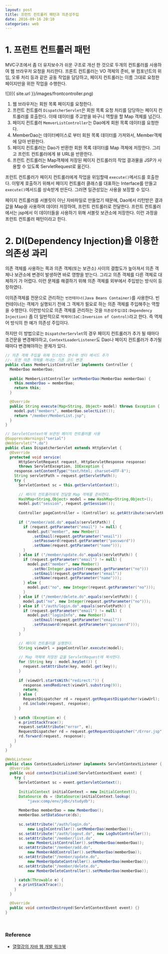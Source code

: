 ```yaml
---
layout: post
title: 프런트 컨트롤러 패턴과 의존성주입
date: 2016-09-16 20:10
categories: web
---
```



# 1. 프런트 컨트롤러 패턴

MVC구조에서 좀 더 유지보수가 쉬운 구조로 개선 한 것으로 두개의 컨트롤러를 사용하여 웹 브라우저 요청을 처리한다. 프론트 컨트롤러는 VO 객체의 준비, 뷰 컴포넌트의 위임, 오류 처리 등과 같은 공동 작업을 담당하고, 페이지 컨트롤러는 이름 그대로 요청한 페이지만을 위한 작업을 수행한다.


![]({{ site.url }}/images/frontcontroller.png)

1. 웹 브라우저는 회원 목록 페이지를 요청한다.
2. 프런트 컨트롤러 `DispatcherServlet`은 회원 목록 요청 처리를 담당하는 페이지 컨트롤러를 호출한다. 이때 데이터를 주고받을 바구니 역할을 할 Map 객체를 넘긴다.
3. 페이지 컨트롤러 `MemverListController`는 Dao에게 회원 목록 데이터를 요청한다.
4. MemberDao는 데이터베이스로 부터 회원 목록 데이터를 가져와서, Member객체에 담아 반환한다.
5. 페이지 컨트롤러는 Dao가 반환한 회원 목록 데이터를 Map 객체에 저장한다. 그리고 프런트 컨트롤러에게 뷰 URL을 반환한다.
6. 프런트 컨트롤러는 Map객체에 저장된 페이지 컨트롤러의 작업 결과물을 JSP가 사용할 수 있도록 ServletRequest로 옮긴다.


프런트 컨트롤러가 페이지 컨트롤러에게 작업을 위임할때 `execute()`메서드를 호출한다. 이렇게 호출하기 위해서 페이지 컨트롤러 클래스를 대표하는 Interface를 만들고 `execute()`메서드를 상속받게 만든다. 그러면 일관성있는 사용을 보장할 수 있다.

페이지 컨트롤러를 서블릿이 아닌 자바파일로 만들었기 때문에, Dao에서 리턴받은 결과값을 Map을 사용하여 데이터 저장하여, 프런트 컨트롤러로 전달한다. 프런트 컨트롤러에서는 jsp에서 이 데이터들을 사용하기 위해 서블릿 보관소에 저장한다. 이런 과정을 프런트 컨트롤러 패턴이라고 한다. <br/>


# 2. DI(Dependency Injection)을 이용한 의존성 과리

의존 객체를 사용하는 쪽과 의존 객체(또는 보관소) 사이의 결합도가 높아져서 의존 객체나 보관소에 변경이 발생하면 바로 영향을 받는다. 그리고 의존 객체를 다른 객체로 대체하기 가 어렵다. 이런 문제를 해결하기 위해 의존 객체를 외부에서 주입받는 방식이 등장하였다.

이의존객체를 전문으로 관리하는 `빈컨테이너(Java Beans Container)`를 사용한다. 빈컨테이너는 객체가 실행되기 전에 그 객체가 필요로 하는 의존 객체를 주입해주는 역할을 수행한다. 이런방식으로 의존 객체를 관리하는 것을 `의존성주입(DI:Dependency Injection)` 좀 더 일반적으로 `역제어(IoC:Inversion of Control)`라고 한다. 즉 역제어 방식의 한 예가 의존성 주입이다.

하지만 이 방법으로는 `DispatcherServlet`의 경우 페이지 컨트롤러가 추가 될 때마다 조건문을 변경해야하고, `ContextLoaderListener`도 Dao나 페이지 컨트롤러가 추가될 때마다 변경해야하는 문제가 있다.
<br/>

```java
// 의존 객체 주입을 위해 인스턴스 변수와 셋터 메서드 추가
//- 또한 의존 객체를 꺼내는 기존 코드 변경
public class MemberListController implements Controller {
  MemberDao memberDao;
  
  public MemberListController setMemberDao(MemberDao memberDao) {
    this.memberDao = memberDao;
    return this;
  }

  @Override
  public String execute(Map<String, Object> model) throws Exception {
    model.put("members", memberDao.selectList());
    return "/member/MemberList.jsp";
  }
}
```
```java
// ServletContext에 보관된 페이지 컨트롤러를 사용
@SuppressWarnings("serial")
@WebServlet("*.do")
public class DispatcherServlet extends HttpServlet {
  @Override
  protected void service(
      HttpServletRequest request, HttpServletResponse response)
      throws ServletException, IOException {
    response.setContentType("text/html; charset=UTF-8");
    String servletPath = request.getServletPath();
    try {
      ServletContext sc = this.getServletContext();
      
      // 페이지 컨트롤러에게 전달할 Map 객체를 준비한다. 
      HashMap<String,Object> model = new HashMap<String,Object>();
      model.put("session", request.getSession());
      
      Controller pageController = (Controller) sc.getAttribute(servletPath);
      
      if ("/member/add.do".equals(servletPath)) {
        if (request.getParameter("email") != null) {
          model.put("member", new Member()
            .setEmail(request.getParameter("email"))
            .setPassword(request.getParameter("password"))
            .setName(request.getParameter("name")));
        }
      } else if ("/member/update.do".equals(servletPath)) {
        if (request.getParameter("email") != null) {
          model.put("member", new Member()
            .setNo(Integer.parseInt(request.getParameter("no")))
            .setEmail(request.getParameter("email"))
            .setName(request.getParameter("name")));
        } else {
          model.put("no", new Integer(request.getParameter("no")));
        }
      } else if ("/member/delete.do".equals(servletPath)) {
        model.put("no", new Integer(request.getParameter("no")));
      } else if ("/auth/login.do".equals(servletPath)) {
        if (request.getParameter("email") != null) {
          model.put("loginInfo", new Member()
            .setEmail(request.getParameter("email"))
            .setPassword(request.getParameter("password")));
        }
      }
      
      // 페이지 컨트롤러를 실행한다.
      String viewUrl = pageController.execute(model);
      
      // Map 객체에 저장된 값을 ServletRequest에 복사한다.
      for (String key : model.keySet()) {
        request.setAttribute(key, model.get(key));
      }
      
      if (viewUrl.startsWith("redirect:")) {
        response.sendRedirect(viewUrl.substring(9));
        return;
      } else {
        RequestDispatcher rd = request.getRequestDispatcher(viewUrl);
        rd.include(request, response);
      }
      
    } catch (Exception e) {
      e.printStackTrace();
      request.setAttribute("error", e);
      RequestDispatcher rd = request.getRequestDispatcher("/Error.jsp");
      rd.forward(request, response);
    }
  }
}
```

```java
@WebListener
public class ContextLoaderListener implements ServletContextListener {
  @Override
  public void contextInitialized(ServletContextEvent event) {
    try {
      ServletContext sc = event.getServletContext();
      
      InitialContext initialContext = new InitialContext();
      DataSource ds = (DataSource)initialContext.lookup(
          "java:comp/env/jdbc/studydb");
      
      MemberDao memberDao = new MemberDao();
      memberDao.setDataSource(ds);
      
      sc.setAttribute("/auth/login.do", 
          new LogInController().setMemberDao(memberDao));
      sc.setAttribute("/auth/logout.do", new LogOutController());
      sc.setAttribute("/member/list.do", 
          new MemberListController().setMemberDao(memberDao));
      sc.setAttribute("/member/add.do", 
          new MemberAddController().setMemberDao(memberDao));
      sc.setAttribute("/member/update.do", 
          new MemberUpdateController().setMemberDao(memberDao));
      sc.setAttribute("/member/delete.do", 
          new MemberDeleteController().setMemberDao(memberDao));
      
    } catch(Throwable e) {
      e.printStackTrace();
    }
  }

  @Override
  public void contextDestroyed(ServletContextEvent event) {}
}
```
<br/>


### Reference
* [열혈강의 자바 웹 개발 워크북](http://www.yes24.com/24/Goods/13159413?Acode=101)



